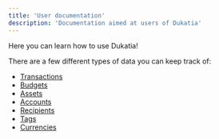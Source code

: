 ```yaml
---
title: 'User documentation'
description: 'Documentation aimed at users of Dukatia'
---
```


Here you can learn how to use Dukatia!

There are a few different types of data you can keep track of:
- [Transactions](user/transactions)
- [Budgets](user/budgets)
- [Assets](user/assets)
- [Accounts](user/accounts)
- [Recipients](user/recipients)
- [Tags](user/tags)
- [Currencies](user/currencies)